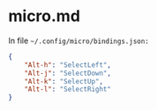 # micro.md

In file `~/.config/micro/bindings.json:`

```json
{
    "Alt-h": "SelectLeft",
    "Alt-j": "SelectDown",
    "Alt-k": "SelectUp",
    "Alt-l": "SelectRight"
}
```


